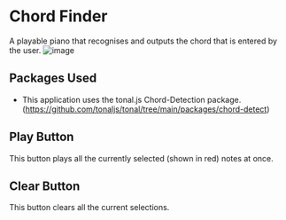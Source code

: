 # Chord Finder
A playable piano that recognises and outputs the chord that is entered by the user.
![image](https://user-images.githubusercontent.com/56166849/207119422-4963c6c0-5df6-4981-bb5e-fa4e3e2ed4f9.png)

## Packages Used
- This application uses the tonal.js Chord-Detection package. (https://github.com/tonaljs/tonal/tree/main/packages/chord-detect)

## Play Button
This button plays all the currently selected (shown in red) notes at once.

## Clear Button
This button clears all the current selections.

